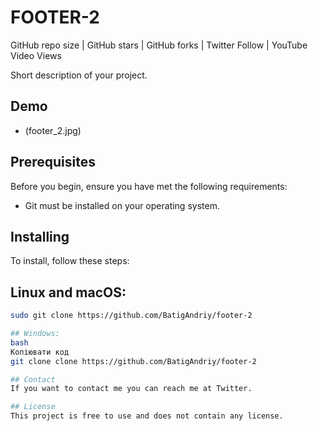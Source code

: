 # FOOTER-2

GitHub repo size | GitHub stars | GitHub forks | Twitter Follow | YouTube Video Views

Short description of your project.

## Demo
- (footer_2.jpg)

## Prerequisites
Before you begin, ensure you have met the following requirements:
- Git must be installed on your operating system.

## Installing
To install, follow these steps:

## Linux and macOS:
```bash
sudo git clone https://github.com/BatigAndriy/footer-2

## Windows:
bash
Копіювати код
git clone clone https://github.com/BatigAndriy/footer-2

## Contact
If you want to contact me you can reach me at Twitter.

## License
This project is free to use and does not contain any license.


